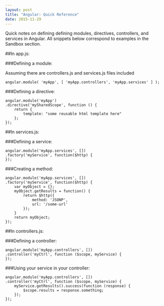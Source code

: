 ```yaml
---
layout: post
title: "Angular: Quick Reference"
date: 2015-11-29
---
```


Quick notes on defining defining modules, directives, controllers, and services in Angular. All snippets below correspond to examples in the Sandbox section.

##In app.js:

###Defining a module:

   Assuming there are controllers.js and services.js files included  


	angular.module( 'myApp', [ 'myApp.controllers', 'myApp.services' ] ); 



###Defining a directive:


	angular.module('myApp')
	.directive('mySharedScope', function () {
    	return {
    		template: "some reusable html template here"
    	};
	});



##In services.js:

###Defining a service:


	angular.module('myApp.services', [])
	.factory('myService', function($http) {
	});


###Creating a method:


	angular.module('myApp.services', [])
	.factory('myService', function($http) {
    	var myObject = {};
    	myObject.getResults = function() {
    		return $http({
        		method: 'JSONP', 
        		url: '/some-url'
      		});
    	}
    	return myObject;
	});


##In controllers.js:

###Defining a controller:


	angular.module('myApp.controllers', [])
	.controller('myCtrl', function ($scope, myService) {
	});

###Using your service in your controller:


	angular.module('myApp.controllers', [])
	.controller('myCtrl', function ($scope, myService) {
		myService.getResults().success(function (response) {
	    	$scope.results = response.something;
	    });
	});

